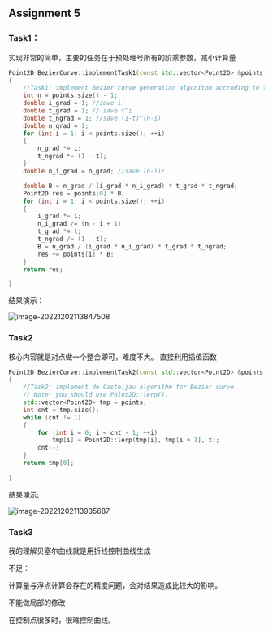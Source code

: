 ## Assignment 5

### Task1：

实现非常的简单，主要的任务在于预处理号所有的阶乘参数，减小计算量

```c++
Point2D BezierCurve::implementTask1(const std::vector<Point2D> &points, const double &t) const
{
	//Task1: implement Bezier curve generation algorithm accroding to the definition
	int n = points.size() - 1; 
	double i_grad = 1; //save i!
	double t_grad = 1; // save t^i
	double t_ngrad = 1; //save (1-t)^(n-i)
	double n_grad = 1; 
	for (int i = 1; i < points.size(); ++i)
	{
		n_grad *= i;
		t_ngrad *= (1 - t);
	}
	double n_i_grad = n_grad; //save (n-i)!

	double B = n_grad / (i_grad * n_i_grad) * t_grad * t_ngrad; 
	Point2D res = points[0] * B; 
	for (int i = 1; i < points.size(); ++i)
	{
		i_grad *= i; 
		n_i_grad /= (n - i + 1); 
		t_grad *= t; 
		t_ngrad /= (1 - t); 
		B = n_grad / (i_grad * n_i_grad) * t_grad * t_ngrad;
		res += points[i] * B; 
	}
	return res; 

}
```

结果演示：

![image-20221202113847508](C:\Users\Administrator\AppData\Roaming\Typora\typora-user-images\image-20221202113847508.png)

### Task2

核心内容就是对点做一个整合即可，难度不大。 直接利用插值函数

```c++
Point2D BezierCurve::implementTask2(const std::vector<Point2D> &points, const double &t) const
{
	//Task2: implement de Casteljau algorithm for Bezier curve
	// Note: you should use Point2D::lerp().
	std::vector<Point2D> tmp = points; 
	int cnt = tmp.size(); 
	while (cnt != 1)
	{
		for (int i = 0; i < cnt - 1; ++i)
			tmp[i] = Point2D::lerp(tmp[i], tmp[i + 1], t);
		cnt--; 
	}
	return tmp[0];
	
}
```

结果演示:

![image-20221202113935687](C:\Users\Administrator\AppData\Roaming\Typora\typora-user-images\image-20221202113935687.png)

### Task3

我的理解贝塞尔曲线就是用折线控制曲线生成

不足：

计算量与浮点计算会存在的精度问题，会对结果造成比较大的影响。 

不能做局部的修改

在控制点很多时，很难控制曲线。